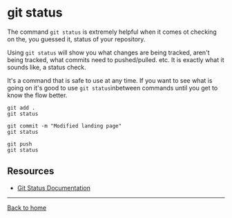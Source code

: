 # git status

The command `git status` is extremely helpful when it comes ot checking on the, you guessed it, status of your repository.

Using `git status` will show you what changes are being tracked, aren't being tracked, what commits need to pushed/pulled. etc. It is exactly what it sounds like, a status check.

It's a command that is safe to use at any time. If you want to see what is going on it's good to use `git status`inbetween commands until you get to know the flow better.

```
git add .
git status

git commit -m "Modified landing page"
git status

git push
git status
```

## Resources

- [Git Status Documentation](https://git-scm.com/docs/git-status)

---

[Back to home](../README.md)